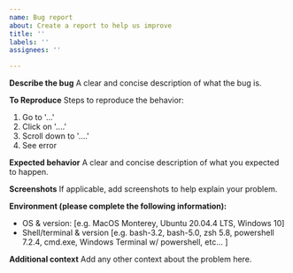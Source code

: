 ```yaml
---
name: Bug report
about: Create a report to help us improve
title: ''
labels: ''
assignees: ''

---
```


**Describe the bug**
A clear and concise description of what the bug is.

**To Reproduce**
Steps to reproduce the behavior:

1. Go to '...'
2. Click on '....'
3. Scroll down to '....'
4. See error

**Expected behavior**
A clear and concise description of what you expected to happen.

**Screenshots**
If applicable, add screenshots to help explain your problem.

**Environment (please complete the following information):**

- OS & version: [e.g. MacOS Monterey, Ubuntu 20.04.4 LTS, Windows 10]
- Shell/terminal & version [e.g. bash-3.2, bash-5.0, zsh 5.8, powershell 7.2.4, cmd.exe, Windows Terminal w/ powershell, etc... ]

**Additional context**
Add any other context about the problem here.
